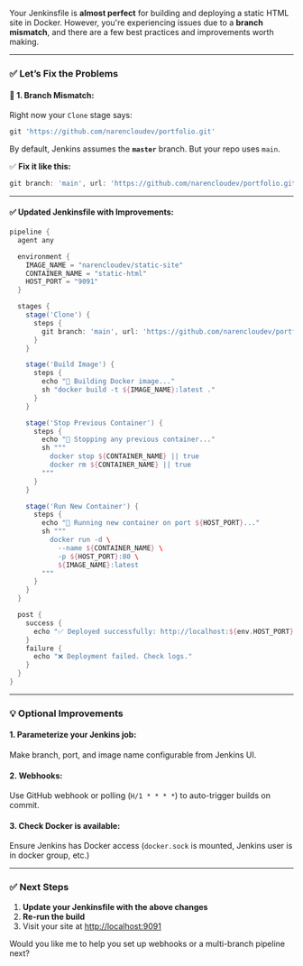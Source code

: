 Your Jenkinsfile is **almost perfect** for building and deploying a static HTML site in Docker. However, you're experiencing issues due to a **branch mismatch**, and there are a few best practices and improvements worth making.

---

### ✅ Let’s Fix the Problems

#### 🔧 1. **Branch Mismatch:**

Right now your `Clone` stage says:

```groovy
git 'https://github.com/narencloudev/portfolio.git'
```

By default, Jenkins assumes the **`master`** branch. But your repo uses `main`.

✅ **Fix it like this:**

```groovy
git branch: 'main', url: 'https://github.com/narencloudev/portfolio.git'
```

---

#### ✅ Updated Jenkinsfile with Improvements:

```groovy
pipeline {
  agent any

  environment {
    IMAGE_NAME = "narencloudev/static-site"
    CONTAINER_NAME = "static-html"
    HOST_PORT = "9091"
  }

  stages {
    stage('Clone') {
      steps {
        git branch: 'main', url: 'https://github.com/narencloudev/portfolio.git'
      }
    }

    stage('Build Image') {
      steps {
        echo "🔨 Building Docker image..."
        sh "docker build -t ${IMAGE_NAME}:latest ."
      }
    }

    stage('Stop Previous Container') {
      steps {
        echo "🛑 Stopping any previous container..."
        sh """
          docker stop ${CONTAINER_NAME} || true
          docker rm ${CONTAINER_NAME} || true
        """
      }
    }

    stage('Run New Container') {
      steps {
        echo "🚀 Running new container on port ${HOST_PORT}..."
        sh """
          docker run -d \
            --name ${CONTAINER_NAME} \
            -p ${HOST_PORT}:80 \
            ${IMAGE_NAME}:latest
        """
      }
    }
  }

  post {
    success {
      echo "✅ Deployed successfully: http://localhost:${env.HOST_PORT}"
    }
    failure {
      echo "❌ Deployment failed. Check logs."
    }
  }
}
```

---

### 💡 Optional Improvements

#### 1. **Parameterize your Jenkins job**:

Make branch, port, and image name configurable from Jenkins UI.

#### 2. **Webhooks**:

Use GitHub webhook or polling (`H/1 * * * *`) to auto-trigger builds on commit.

#### 3. **Check Docker is available**:

Ensure Jenkins has Docker access (`docker.sock` is mounted, Jenkins user is in docker group, etc.)

---

### ✅ Next Steps

1. **Update your Jenkinsfile with the above changes**
2. **Re-run the build**
3. Visit your site at [http://localhost:9091](http://localhost:9091)

Would you like me to help you set up webhooks or a multi-branch pipeline next?
